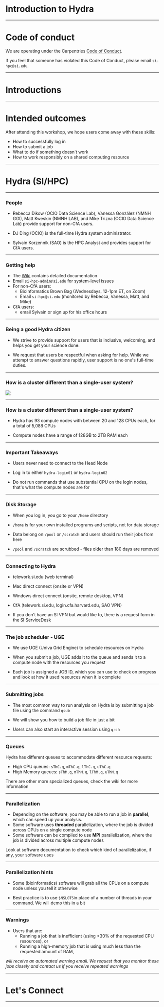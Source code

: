 <style>
.reveal h1,
.reveal h2,
.reveal h3,
.reveal h4,
.reveal h5,
.reveal h6 {
  text-transform: none;
}	
</style>

# Introduction to Hydra

---

# Code of conduct 
We are operating under the Carpentries [Code of Conduct](https://docs.carpentries.org/topic_folders/policies/code-of-conduct.html). 

If you feel that someone has violated this Code of Conduct, please email `si-hpc@si.edu`.

---

# Introductions 

---

# Intended outcomes 
After attending this workshop, we hope users come away with these skills:

* How to successfully log in
* How to submit a job
* What to do if something doesn't work
* How to work responsibly on a shared computing resource

---

# Hydra (SI/HPC)

---

### People

* Rebecca Dikow (OCIO Data Science Lab), Vanessa González (NMNH GGI), Matt Kweskin (NMNH LAB), and Mike Trizna (OCIO Data Science Lab) provide support for non-CfA users.

* DJ Ding (OCIO) is the full-time Hydra system administrator.
* Sylvain Korzennik (SAO) is the HPC Analyst and provides support for CfA users. 

---

### Getting help 
* The [Wiki](https://confluence.si.edu/display/HPC/High+Performance+Computing) contains detailed documentation
* Email `si-hpc-admin@si.edu` for system-level issues
* For non-CfA users: 
	* 	Bioinformatics Brown Bag (Wednesdays, 12-1pm ET, on Zoom) 
	* Email `si-hpc@si.edu` (monitored by Rebecca, Vanessa, Matt, and Mike) 
* CfA users:
	* email Sylvain or sign up for his office hours


---

### Being a good Hydra citizen
* We strive to provide support for users that is inclusive, welcoming, and helps you get your science done. 

* We request that users be respectful when asking for help. While we attempt to answer questions rapidly, user support is no one's full-time duties.

---

### How is a cluster different than a single-user system?


![](https://i.imgur.com/nf1YzbQ.jpg)


---

### How is a cluster different than a single-user system?
* Hydra has 93 compute nodes with between 20 and 128 CPUs each, for a total of 5,088 CPUs

* Compute nodes have a range of 128GB to 2TB RAM each


---


### Important Takeaways

* Users never need to connect to the Head Node

* Log in to either `hydra-login01` or `hydra-login02`

* Do not run commands that use substantial CPU on the login nodes, that's what the compute nodes are for


---

### Disk Storage 

* When you log in, you go to your `/home` directory

* `/home` is for your own installed programs and scripts, not for data storage

* Data belong on `/pool` or `/scratch` and users should run their jobs from here

* `/pool` and `/scratch` are scrubbed - files older than 180 days are removed 

---

### Connecting to Hydra

* telework.si.edu (web terminal) 
* Mac direct connect (onsite or VPN) 
* Windows direct connect (onsite, remote desktop, VPN)
* CfA (telework.si.edu, login.cfa.harvard.edu, SAO VPN)

* If you don't have an SI VPN but would like to, there is a request form in the SI ServiceDesk

---

### The job scheduler - UGE

* We use UGE (Univa Grid Engine) to schedule resources on Hydra

* When you submit a job, UGE adds it to the queue and sends it to a compute node with the resources you request

* Each job is assigned a JOB ID, which you can use to check on progress and look at how it used resources when it is complete

---

### Submitting jobs

* The most common way to run analysis on Hydra is by submitting a job file using the command `qsub`

* We will show you how to build a job file in just a bit

* Users can also start an interactive session using `qrsh`

---

### Queues
Hydra has different queues to accommodate different resource requests:
* High CPU queues: `sThC.q`, `mThC.q`, `lThC.q`, `uThC.q`
* High Memory queues: `sThM.q`, `mThM.q`, `lThM.q`, `uThM.q`

There are other more specialized queues, check the wiki for more information

---

### Parallelization
* Depending on the software, you may be able to run a job in **parallel**, which can speed up your analysis.
* Some software uses **threaded** parallelization, where the job is divided across CPUs on a single compute node
* Some software can be compiled to use **MPI** parallelization, where the job is divided across multiple compute nodes


Look at software documentation to check which kind of parallelization, if any, your software uses

---

### Parallelization hints
* Some (bioinformatics) software will grab all the CPUs on a compute node unless you tell it otherwise

* Best practice is to use `$NSLOTS`in place of a number of threads in your command. We will demo this in a bit

---

### Warnings

* Users that are:
    * Running a job that is inefficient (using <30% of the requested CPU resources), or
    * Running a high-memory job that is using much less than the requested amount of RAM,

*will receive an automated warning email. We request that you monitor these jobs closely and contact us if you receive repeated warnings*

---

# Let's Connect

---

